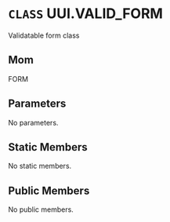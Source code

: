 # `CLASS` UUI.VALID_FORM
Validatable form class

## Mom
FORM

## Parameters
No parameters.

## Static Members
No static members.

## Public Members
No public members.
